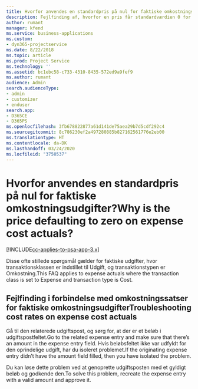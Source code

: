 ```yaml
---
title: Hvorfor anvendes en standardpris på nul for faktiske omkostningsudgifter?
description: Fejlfinding af, hvorfor en pris får standardværdien 0 for faktiske omkostningsudgifter.
author: rumant
manager: kfend
ms.service: business-applications
ms.custom:
- dyn365-projectservice
ms.date: 8/22/2018
ms.topic: article
ms.prod: Project Service
ms.technology: ''
ms.assetid: bc1ebc58-c733-4310-8435-572ed9a9fef9
ms.author: rumant
audience: Admin
search.audienceType:
- admin
- customizer
- enduser
search.app:
- D365CE
- D365PS
ms.openlocfilehash: 3fb678822877a61d141de75aea29b7d5cdf292c4
ms.sourcegitcommit: 8c786230ef2a497280885b827162561776e2eb00
ms.translationtype: HT
ms.contentlocale: da-DK
ms.lasthandoff: 03/24/2020
ms.locfileid: "3750537"
---
```

# <a name="why-is-the-price-defaulting-to-zero-on-expense-cost-actuals"></a><span data-ttu-id="9f4e1-103">Hvorfor anvendes en standardpris på nul for faktiske omkostningsudgifter?</span><span class="sxs-lookup"><span data-stu-id="9f4e1-103">Why is the price defaulting to zero on expense cost actuals?</span></span>

[!INCLUDE[cc-applies-to-psa-app-3.x](../includes/cc-applies-to-psa-app-3x.md)]

<span data-ttu-id="9f4e1-104">Disse ofte stillede spørgsmål gælder for faktiske udgifter, hvor transaktionsklassen er indstillet til Udgift, og transaktionstypen er Omkostning.</span><span class="sxs-lookup"><span data-stu-id="9f4e1-104">This FAQ applies to expense actuals where the transaction class is set to Expense and transaction type is Cost.</span></span>

## <a name="troubleshooting-cost-rates-on-expense-cost-actuals"></a><span data-ttu-id="9f4e1-105">Fejlfinding i forbindelse med omkostningssatser for faktiske omkostningsudgifter</span><span class="sxs-lookup"><span data-stu-id="9f4e1-105">Troubleshooting cost rates on expense cost actuals</span></span>

<span data-ttu-id="9f4e1-106">Gå til den relaterede udgiftspost, og sørg for, at der er et beløb i udgiftspostfeltet.</span><span class="sxs-lookup"><span data-stu-id="9f4e1-106">Go to the related expense entry and make sure that there’s an amount in the expense entry field.</span></span> <span data-ttu-id="9f4e1-107">Hvis beløbsfeltet ikke var udfyldt for den oprindelige udgift, har du isoleret problemet.</span><span class="sxs-lookup"><span data-stu-id="9f4e1-107">If the originating expense entry didn’t have the amount field filled, then you have isolated the problem.</span></span>
 
<span data-ttu-id="9f4e1-108">Du kan løse dette problem ved at genoprette udgiftsposten med et gyldigt beløb og godkende den.</span><span class="sxs-lookup"><span data-stu-id="9f4e1-108">To solve this problem, recreate the expense entry with a valid amount and approve it.</span></span>
